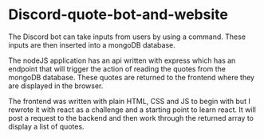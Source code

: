 # Discord-quote-bot-and-website

The Discord bot can take inputs from users by using a command. These inputs are then inserted into a mongoDB database.

The nodeJS application has an api written with express which has an endpoint that will trigger the action of reading the quotes from the mongoDB database.
These quotes are returned to the frontend where they are displayed in the browser.

The frontend was written with plain HTML, CSS and JS to begin with but I rewrote it with react as a challenge and a starting point to learn react.
It will post a request to the backend and then work through the returned array to display a list of quotes. 
